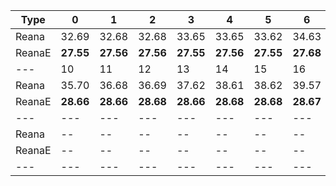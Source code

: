 | Type | 0 | 1 | 2 | 3 | 4 | 5 | 6 | 7 | 8 | 9 |
|---|---|---|---|---|---|---|---|---|---|---|
| Reana | 32.69 | 32.68 | 32.68 | 33.65 | 33.65 | 33.62 | 34.63 | 34.63 | 35.57 | 35.58 |
| ReanaE | **27.55** | **27.56** | **27.56** | **27.55** | **27.56** | **27.55** | **27.68** | **27.70** | **27.70** | **27.70** |
| --- | 10 | 11 | 12 | 13 | 14 | 15 | 16 | 17 | 18 | 19 |
| Reana | 35.70 | 36.68 | 36.69 | 37.62 | 38.61 | 38.62 | 39.57 | 40.69 | 41.64 | 41.62 |
| ReanaE | **28.66** | **28.66** | **28.68** | **28.66** | **28.68** | **28.68** | **28.67** | **28.68** | **28.68** | **28.67** |
| --- | --- | --- | --- | --- | --- | --- | --- | --- | --- | --- |
| Reana | -- | -- | -- | -- | -- | -- | -- | -- | -- | -- |
| ReanaE | -- | -- | -- | -- | -- | -- | -- | -- | -- | -- |
|---|---|---|---|---|---|---|---|---|---|---|
